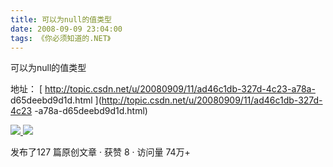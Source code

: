```yaml
---
title: 可以为null的值类型
date: 2008-09-09 23:04:00
tags: 《你必须知道的.NET》
---
```

可以为null的值类型

地址： [ http://topic.csdn.net/u/20080909/11/ad46c1db-327d-4c23-a78a-
d65deebd9d1d.html ](http://topic.csdn.net/u/20080909/11/ad46c1db-327d-4c23
-a78a-d65deebd9d1d.html)



[ ![](https://profile.csdnimg.cn/5/2/5/3_cuipengfei1)
![](https://g.csdnimg.cn/static/user-reg-year/1x/11.png)
](https://blog.csdn.net/cuipengfei1)



发布了127 篇原创文章  ·  获赞 8  ·  访问量 74万+

